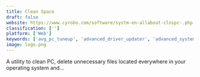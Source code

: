 ```yaml
---
title: Clean Space
draft: false 
website: https://www.cyrobo.com/software/systm-en-allabout-clnspc-.php
classification: ['']
platform: ['Web']
keywords: ['avg_pc_tuneup', 'advanced_driver_updater', 'advanced_system_optimizer', 'applejack', 'auslogics_boostspeed', 'avast_cleanup', 'bleachbit', 'ccleaner', 'cerberus', 'clean_master', 'cleanmymac_x', 'glary_utilities', 'mobikin_cleaner_for_ios', 'padvish_antivirus_for_android', 'system_ninja', 'trickster', 'upcleaner', 'wise_disk_cleaner', 'yamicsoft_windows_manager']
image: logo.png
---
```

A utility to clean PC, delete unnecessary files located everywhere in your operating system and...